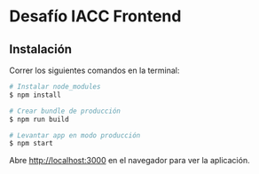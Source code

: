 # Desafío IACC Frontend

## Instalación

Correr los siguientes comandos en la terminal:

```bash
# Instalar node_modules
$ npm install

# Crear bundle de producción
$ npm run build

# Levantar app en modo producción
$ npm start
```

Abre [http://localhost:3000](http://localhost:3000) en el navegador para ver la aplicación.
